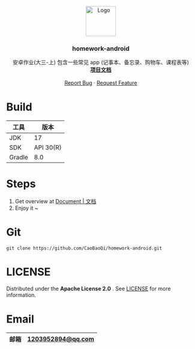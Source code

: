 <div align="center">
  <a href="https://github.com/CaoBaoQi/homework-android">
    <img src="https://jz-cbq-1311841992.cos.ap-beijing.myqcloud.com/images/FengLin.svg" alt="Logo" width="80"
      height="80">
  </a>
</div>
<h3 align="center">homework-android</h3>

<p align="center">
安卓作业(大三-上) 包含一些常见 app (记事本、备忘录、购物车、课程表等)
<br />
  <a href="https://github.com/CaoBaoQi/homework-android/tree/master/doc"><strong>项目文档</strong></a>
  <br />
  <br />
  <a href="https://github.com/CaoBaoQi/homework-android/issues">Report Bug</a>
  ·
  <a href="https://github.com/CaoBaoQi/homework-android/pulls">Request Feature</a>
</p>

# Build

| 工具     | 版本        |
|--------|-----------|
| JDK    | 17        |
| SDK    | API 30(R) |
| Gradle | 8.0       |

# Steps

1. Get overview at [Document | 文档](https://github.com/CaoBaoQi/homework-android/tree/master/doc)
2. Enjoy it ~

# Git

```shell
git clone https://github.com/CaoBaoQi/homework-android.git
```
# LICENSE

Distributed under the  **Apache License 2.0** . See [LICENSE](LICENSE) for more information.

# Email

| 邮箱  | 1203952894@qq.com |
|-----|-------------------|

